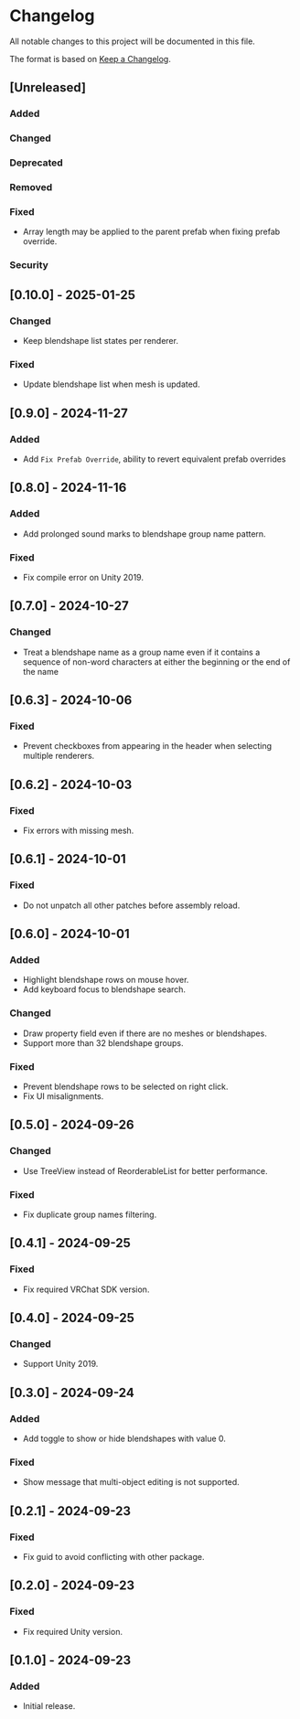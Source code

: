 # Changelog

All notable changes to this project will be documented in this file.

The format is based on [Keep a Changelog](https://keepachangelog.com/en/1.1.0/).

## [Unreleased]
### Added

### Changed

### Deprecated

### Removed

### Fixed
- Array length may be applied to the parent prefab when fixing prefab override.

### Security

## [0.10.0] - 2025-01-25
### Changed
- Keep blendshape list states per renderer.

### Fixed
- Update blendshape list when mesh is updated.

## [0.9.0] - 2024-11-27
### Added
- Add `Fix Prefab Override`, ability to revert equivalent prefab overrides

## [0.8.0] - 2024-11-16
### Added
- Add prolonged sound marks to blendshape group name pattern.

### Fixed
- Fix compile error on Unity 2019.

## [0.7.0] - 2024-10-27
### Changed
- Treat a blendshape name as a group name even if it contains a sequence of non-word characters at either the beginning or the end of the name

## [0.6.3] - 2024-10-06
### Fixed
- Prevent checkboxes from appearing in the header when selecting multiple renderers.

## [0.6.2] - 2024-10-03
### Fixed
- Fix errors with missing mesh.

## [0.6.1] - 2024-10-01
### Fixed
- Do not unpatch all other patches before assembly reload.

## [0.6.0] - 2024-10-01
### Added
- Highlight blendshape rows on mouse hover.
- Add keyboard focus to blendshape search.

### Changed
- Draw property field even if there are no meshes or blendshapes.
- Support more than 32 blendshape groups.

### Fixed
- Prevent blendshape rows to be selected on right click.
- Fix UI misalignments.

## [0.5.0] - 2024-09-26
### Changed
- Use TreeView instead of ReorderableList for better performance.

### Fixed
- Fix duplicate group names filtering.

## [0.4.1] - 2024-09-25
### Fixed
- Fix required VRChat SDK version.

## [0.4.0] - 2024-09-25
### Changed
- Support Unity 2019.

## [0.3.0] - 2024-09-24
### Added
- Add toggle to show or hide blendshapes with value 0.

### Fixed
- Show message that multi-object editing is not supported.

## [0.2.1] - 2024-09-23
### Fixed
- Fix guid to avoid conflicting with other package.

## [0.2.0] - 2024-09-23
### Fixed
- Fix required Unity version.

## [0.1.0] - 2024-09-23
### Added
- Initial release.
